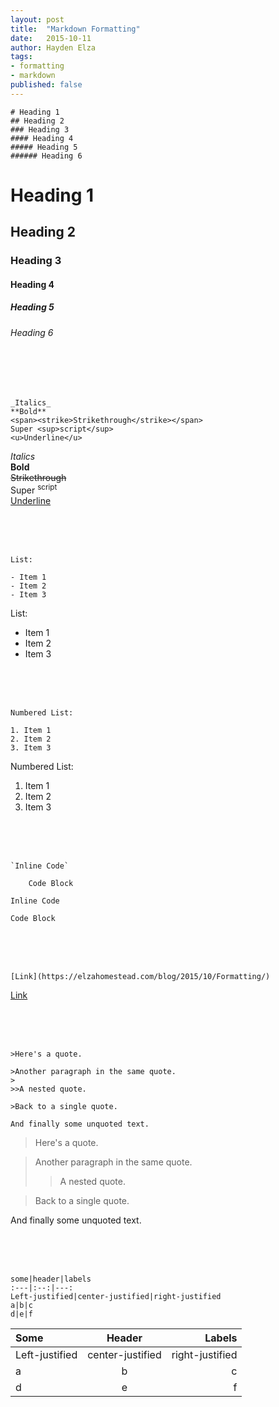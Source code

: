 ```yaml
---
layout: post
title:  "Markdown Formatting"
date:   2015-10-11
author: Hayden Elza
tags: 
- formatting
- markdown
published: false
---
```


~~~
# Heading 1
## Heading 2
### Heading 3
#### Heading 4
##### Heading 5
###### Heading 6
~~~

# Heading 1

## Heading 2

### Heading 3

#### Heading 4

##### Heading 5

###### Heading 6

<br><br><br>

~~~
_Italics_
**Bold**
<span><strike>Strikethrough</strike></span>
Super <sup>script</sup>
<u>Underline</u>
~~~

_Italics_  
**Bold**  
<span><strike>Strikethrough</strike></span>  
Super <sup>script</sup>  
<u>Underline</u>

<br><br><br>

~~~
List:

- Item 1
- Item 2
- Item 3
~~~

List:

- Item 1
- Item 2
- Item 3

<br><br><br>

~~~
Numbered List:

1. Item 1
2. Item 2
3. Item 3
~~~

Numbered List:

1. Item 1
2. Item 2
3. Item 3

<br><br><br>

~~~
`Inline Code`

    Code Block
~~~

`Inline Code`

    Code Block

<br><br><br>

~~~
[Link](https://elzahomestead.com/blog/2015/10/Formatting/)
~~~

[Link](https://elzahomestead.com/blog/2015/10/Formatting/)

<br><br><br>

~~~
>Here's a quote.

>Another paragraph in the same quote.
>
>>A nested quote.

>Back to a single quote.

And finally some unquoted text.
~~~

>Here's a quote.

>Another paragraph in the same quote.
>
>>A nested quote.

>Back to a single quote.

And finally some unquoted text.

<br><br><br>

~~~
some|header|labels
:---|:--:|---:
Left-justified|center-justified|right-justified
a|b|c
d|e|f
~~~

Some|Header|Labels
:---|:--:|---:
Left-justified|center-justified|right-justified
a|b|c
d|e|f
